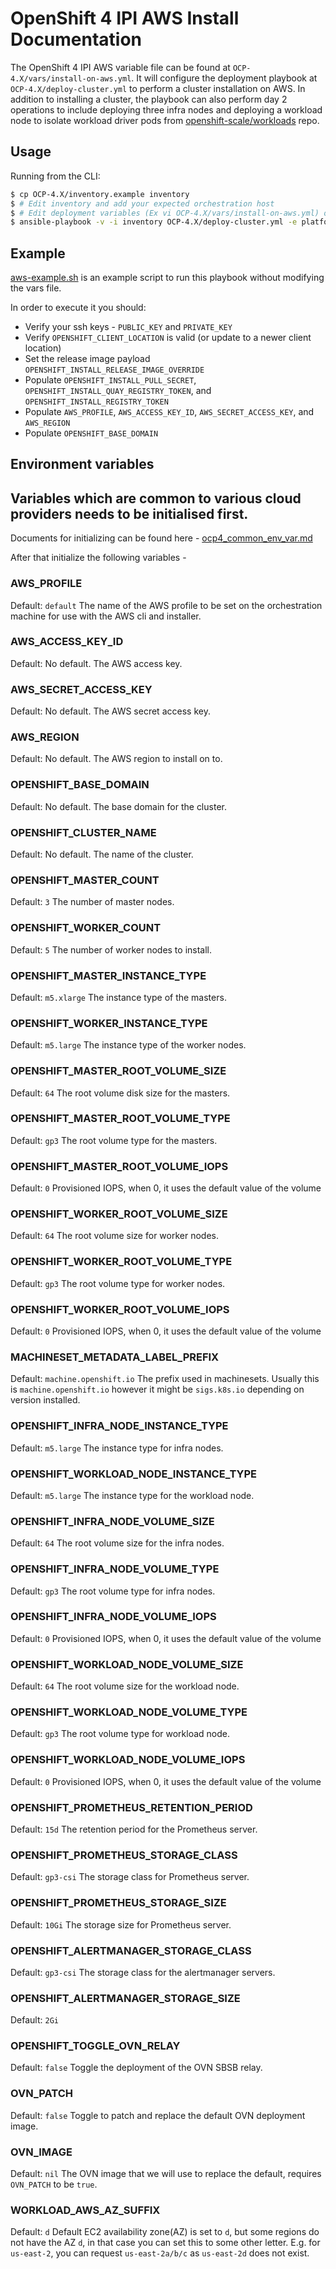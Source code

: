 # OpenShift 4 IPI AWS Install Documentation

The OpenShift 4 IPI AWS variable file can be found at `OCP-4.X/vars/install-on-aws.yml`. It will configure the deployment playbook at `OCP-4.X/deploy-cluster.yml` to perform a cluster installation on AWS. In addition to installing a cluster, the playbook can also perform day 2 operations to include deploying three infra nodes and deploying a workload node to isolate workload driver pods from [openshift-scale/workloads](https://github.com/openshift-scale/workloads) repo.

## Usage

Running from the CLI:

```sh
$ cp OCP-4.X/inventory.example inventory
$ # Edit inventory and add your expected orchestration host
$ # Edit deployment variables (Ex vi OCP-4.X/vars/install-on-aws.yml) or define env variables
$ ansible-playbook -v -i inventory OCP-4.X/deploy-cluster.yml -e platform=aws
```

## Example

[aws-example.sh](aws-example.sh) is an example script to run this playbook without modifying the vars file.

In order to execute it you should:
* Verify your ssh keys - `PUBLIC_KEY` and `PRIVATE_KEY`
* Verify `OPENSHIFT_CLIENT_LOCATION` is valid (or update to a newer client location)
* Set the release image payload `OPENSHIFT_INSTALL_RELEASE_IMAGE_OVERRIDE`
* Populate `OPENSHIFT_INSTALL_PULL_SECRET`, `OPENSHIFT_INSTALL_QUAY_REGISTRY_TOKEN`, and `OPENSHIFT_INSTALL_REGISTRY_TOKEN`
* Populate `AWS_PROFILE`, `AWS_ACCESS_KEY_ID`, `AWS_SECRET_ACCESS_KEY`, and `AWS_REGION`
* Populate `OPENSHIFT_BASE_DOMAIN`

## Environment variables

## Variables which are common to various cloud providers needs to be initialised first.
Documents for initializing can be found here - [ocp4_common_env_var.md](ocp4_common_env_var.md)

After that initialize the following variables -

### AWS_PROFILE
Default: `default`
The name of the AWS profile to be set on the orchestration machine for use with the AWS cli and installer.

### AWS_ACCESS_KEY_ID
Default: No default.
The AWS access key.

### AWS_SECRET_ACCESS_KEY
Default: No default.
The AWS secret access key.

### AWS_REGION
Default: No default.
The AWS region to install on to.

### OPENSHIFT_BASE_DOMAIN
Default: No default.
The base domain for the cluster.

### OPENSHIFT_CLUSTER_NAME
Default: No default.
The name of the cluster.

### OPENSHIFT_MASTER_COUNT
Default: `3`
The number of master nodes.

### OPENSHIFT_WORKER_COUNT
Default: `5`
The number of worker nodes to install.

### OPENSHIFT_MASTER_INSTANCE_TYPE
Default: `m5.xlarge`
The instance type of the masters.

### OPENSHIFT_WORKER_INSTANCE_TYPE
Default: `m5.large`
The instance type of the worker nodes.

### OPENSHIFT_MASTER_ROOT_VOLUME_SIZE
Default: `64`
The root volume disk size for the masters.

### OPENSHIFT_MASTER_ROOT_VOLUME_TYPE
Default: `gp3`
The root volume type for the masters.

### OPENSHIFT_MASTER_ROOT_VOLUME_IOPS
Default: `0`
Provisioned IOPS, when 0, it uses the default value of the volume

### OPENSHIFT_WORKER_ROOT_VOLUME_SIZE
Default: `64`
The root volume size for worker nodes.

### OPENSHIFT_WORKER_ROOT_VOLUME_TYPE
Default: `gp3`
The root volume type for worker nodes.

### OPENSHIFT_WORKER_ROOT_VOLUME_IOPS
Default: `0`
Provisioned IOPS, when 0, it uses the default value of the volume

### MACHINESET_METADATA_LABEL_PREFIX
Default: `machine.openshift.io`
The prefix used in machinesets. Usually this is `machine.openshift.io` however it might be `sigs.k8s.io` depending on version installed.

### OPENSHIFT_INFRA_NODE_INSTANCE_TYPE
Default: `m5.large`
The instance type for infra nodes.

### OPENSHIFT_WORKLOAD_NODE_INSTANCE_TYPE
Default: `m5.large`
The instance type for the workload node.

### OPENSHIFT_INFRA_NODE_VOLUME_SIZE
Default: `64`
The root volume size for the infra nodes.

### OPENSHIFT_INFRA_NODE_VOLUME_TYPE
Default: `gp3`
The root volume type for infra nodes.

### OPENSHIFT_INFRA_NODE_VOLUME_IOPS
Default: `0`
Provisioned IOPS, when 0, it uses the default value of the volume

### OPENSHIFT_WORKLOAD_NODE_VOLUME_SIZE
Default: `64`
The root volume size for the workload node.

### OPENSHIFT_WORKLOAD_NODE_VOLUME_TYPE
Default: `gp3`
The root volume type for workload node.

### OPENSHIFT_WORKLOAD_NODE_VOLUME_IOPS
Default: `0`
Provisioned IOPS, when 0, it uses the default value of the volume

### OPENSHIFT_PROMETHEUS_RETENTION_PERIOD
Default: `15d`
The retention period for the Prometheus server.

### OPENSHIFT_PROMETHEUS_STORAGE_CLASS
Default: `gp3-csi`
The storage class for Prometheus server.

### OPENSHIFT_PROMETHEUS_STORAGE_SIZE
Default: `10Gi`
The storage size for Prometheus server.

### OPENSHIFT_ALERTMANAGER_STORAGE_CLASS
Default: `gp3-csi`
The storage class for the alertmanager servers.

### OPENSHIFT_ALERTMANAGER_STORAGE_SIZE
Default: `2Gi`

### OPENSHIFT_TOGGLE_OVN_RELAY
Default: `false`
Toggle the deployment of the OVN SBSB relay.

### OVN_PATCH
Default: `false`
Toggle to patch and replace the default OVN deployment image.

### OVN_IMAGE
Default: `nil`
The OVN image that we will use to replace the default, requires `OVN_PATCH` to be `true`.

### WORKLOAD_AWS_AZ_SUFFIX
Default: `d`
Default EC2 availability zone(AZ) is set to `d`, but some regions do not have the AZ `d`, in that case you can set this to some other letter.
E.g. for `us-east-2`, you can request `us-east-2a/b/c` as `us-east-2d` does not exist.
